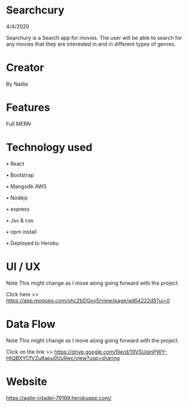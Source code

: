 # Searchcury

 4/4/2020 

Searchury is a Search app for movies. The user will be able to search for any movies that they are interested in and in different types of genres. 


# Creator 
By Nadia


# Features 

Full MERN



# Technology used 

•	React 

•	Bootstrap 

•	Mangodb AWS

•	Nodejs 

•	express

•	Jsx & css 

•	npm install 

•	Deployed to Heroku 


# UI / UX
Note This might change as I move along going forward with the project.

Click here >> https://app.moqups.com/ohc2bDGoy5/view/page/ad64222d5?ui=0

# Data Flow 
Note This might change as I move along going forward with the project. 

Click on the link >> https://drive.google.com/file/d/19VSUgjnPWY-HtQBXYCfVZu8apu0Uu9wc/view?usp=sharing

# Website 
https://agile-citadel-79169.herokuapp.com/
